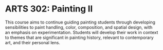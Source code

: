 # ARTS 302: Painting II

This course aims to continue guiding painting students through developing sensibilities to paint handling, color, composition, and spatial design, with an emphasis on experimentation. Students will develop their work in context to themes that are significant in painting history, relevant to contemporary art, and their personal lens.